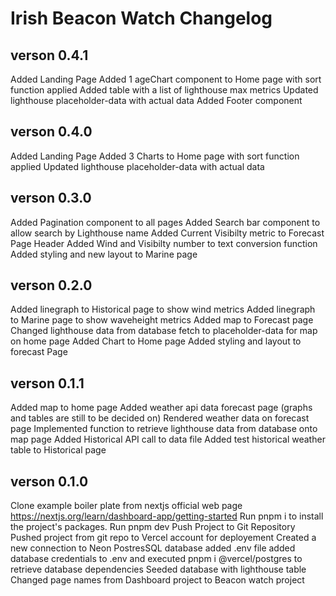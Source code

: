 # Irish Beacon Watch Changelog

## verson 0.4.1
Added Landing Page
Added 1 ageChart component to Home page with sort function applied
Added table with a list of lighthouse max metrics
Updated lighthouse placeholder-data with actual data
Added Footer component

## verson 0.4.0
Added Landing Page
Added 3 Charts to Home page with sort function applied
Updated lighthouse placeholder-data with actual data

## verson 0.3.0
Added Pagination component to all pages
Added Search bar component to allow search by Lighthouse name
Added Current Visibilty metric to Forecast Page Header
Added Wind and Visibilty number to text conversion function
Added styling and new layout to Marine page

## verson 0.2.0
Added linegraph to Historical page to show wind metrics
Added linegraph to Marine page to show waveheight metrics
Added map to Forecast page
Changed lighthouse data from database fetch to placeholder-data for map on home page
Added Chart to Home page
Added styling and layout to forecast Page

## verson 0.1.1
Added map to home page
Added weather api data forecast page (graphs and tables are still to be decided on)
Rendered weather data on forecast page
Implemented function to retrieve lighthouse data from database onto map page
Added Historical API call to data file
Added test historical weather table to Historical page

## verson 0.1.0
Clone example boiler plate from nextjs official web page https://nextjs.org/learn/dashboard-app/getting-started
Run pnpm i to install the project's packages.
Run pnpm dev
Push Project to Git Repository
Pushed project from git repo to Vercel account for deployement
Created a new connection to Neon PostresSQL database
added .env file
added database credentials to .env and executed pnpm i @vercel/postgres to retrieve database dependencies
Seeded database with lighthouse table
Changed page names from Dashboard project to Beacon watch project